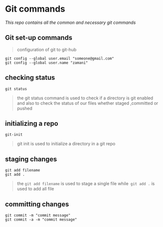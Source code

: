 # Git commands

*This repo contains all the common and necessary git commands*

## Git set-up commands
> configuration of git to git-hub
```
git config --global user.email "someone@gmail.com"
git config --global user.name "zamani"
```
## checking status
```
git status
```
> the git status command is used to check if a directory is git enabled and also to check the status of our files whether staged ,committed or pushed


## initializing a repo
```
git-init
```
> git init is used to initialize a directory in a git repo

## staging changes
```
git add filename
git add . 
```
>the `git add filename` is used to stage a single file while` git add .` is used to add all file

## committing changes
```
git commit -m "commit message"
git commit -a -m "commit message"
```